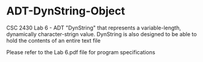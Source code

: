 # ADT-DynString-Object
CSC 2430 Lab 6 - ADT "DynString" that represents a variable-length, dynamically character-strign value. DynString is also designed to be able to hold the contents of an entire text file

Please refer to the Lab 6.pdf file for program specifications
